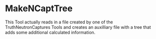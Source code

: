 # MakeNCaptTree

This Tool actually reads in a file created by one of the TruthNeutronCaptures Tools and creates an auxilliary file with a tree that adds some additional calculated information.

